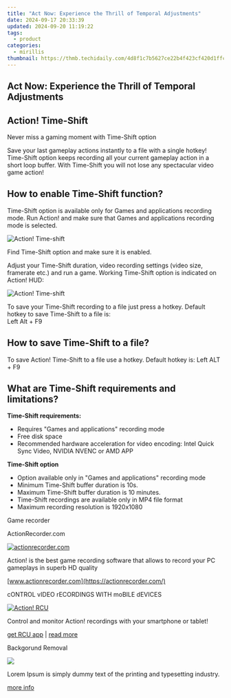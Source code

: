 ```yaml
---
title: "Act Now: Experience the Thrill of Temporal Adjustments"
date: 2024-09-17 20:33:39
updated: 2024-09-20 11:19:22
tags:
  - product
categories:
  - mirillis
thumbnail: https://thmb.techidaily.com/4d8f1c7b5627ce22b4f423cf420d1ffc8c5300c886b031ccf3e9e11dead9b418.jpg
---
```


## Act Now: Experience the Thrill of Temporal Adjustments

## Action! Time-Shift

Never miss a gaming moment with Time-Shift option

Save your last gameplay actions instantly to a file with a single hotkey! Time-Shift option keeps recording all your current gameplay action in a short loop buffer. With Time-Shift you will not lose any spectacular video game action!

## How to enable Time-Shift function?

Time-Shift option is available only for Games and applications recording mode. Run Action! and make sure that Games and applications recording mode is selected.

![Action! Time-shift](https://mirillis.com/res/old/media/images/product/time_shift/FEATURE_Time-shift_08.jpg) 

Find Time-Shift option and make sure it is enabled.

Adjust your Time-Shift duration, video recording settings (video size, framerate etc.) and run a game. Working Time-Shift option is indicated on Action! HUD:

![Action! Time-shift](https://mirillis.com/res/old/media/images/product/time_shift/FEATURE_Time-shift_10.jpg) 

To save your Time-Shift recording to a file just press a hotkey. Default hotkey to save Time-Shift to a file is:   
 Left Alt + F9

## How to save Time-Shift to a file?

To save Action! Time-Shift to a file use a hotkey. Default hotkey is: Left ALT + F9

## What are Time-Shift requirements and limitations?

  
**Time-Shift requirements:**

* Requires "Games and applications" recording mode
* Free disk space
* Recommended hardware acceleration for video encoding: Intel Quick Sync Video, NVIDIA NVENC or AMD APP

**Time-Shift option**

* Option available only in "Games and applications" recording mode
* Minimum Time-Shift buffer duration is 10s.
* Maximum Time-Shift buffer duration is 10 minutes.
* Time-Shift recordings are available only in MP4 file format
* Maximum recording resolution is 1920x1080

Game recorder

ActionRecorder.com

[![actionrecorder.com](https://mirillis.com/res/old/media/images/side_action_mini_baner.png)](https://actionrecorder.com/) 

Action! is the best game recording software that allows to record your PC gameplays in superb HD quality

[www.actionrecorder.com](https://actionrecorder.com/) 

cONTROL vIDEO rECORDINGS WITH moBILE dEVICES

[![Action! RCU](https://mirillis.com/res/old/media/images/side_baner_03.png)](https://tools.techidaily.com/mirillis/products/) 

Control and monitor Action! recordings with your smartphone or tablet!

[get RCU app](https://play.google.com/store/apps/details?id=com.mirillis.actionrcu) | [read more](https://tools.techidaily.com/mirillis/products/) 

Backgorund Removal

[![](https://mirillis.com/res/old/media/images/side_baner_removal.jpg)](https://tools.techidaily.com/mirillis/products/) 

Lorem Ipsum is simply dummy text of the printing and typesetting industry.

[more info](https://tools.techidaily.com/mirillis/products/)

<ins class="adsbygoogle"
     style="display:block"
     data-ad-format="autorelaxed"
     data-ad-client="ca-pub-7571918770474297"
     data-ad-slot="1223367746"></ins>



<ins class="adsbygoogle"
     style="display:block"
     data-ad-client="ca-pub-7571918770474297"
     data-ad-slot="8358498916"
     data-ad-format="auto"
     data-full-width-responsive="true"></ins>
